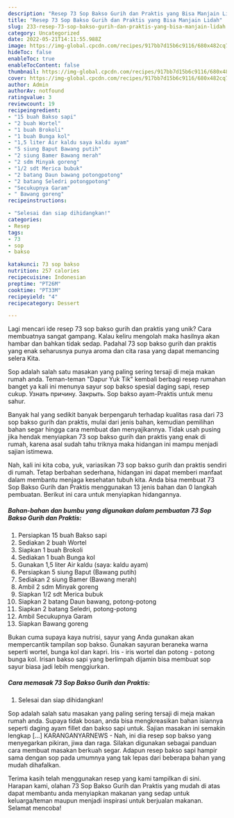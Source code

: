 ```yaml
---
description: "Resep 73 Sop Bakso Gurih dan Praktis yang Bisa Manjain Lidah"
title: "Resep 73 Sop Bakso Gurih dan Praktis yang Bisa Manjain Lidah"
slug: 233-resep-73-sop-bakso-gurih-dan-praktis-yang-bisa-manjain-lidah
category: Uncategorized
date: 2022-05-21T14:11:55.988Z
image: https://img-global.cpcdn.com/recipes/917bb7d15b6c9116/680x482cq70/73-sop-bakso-gurih-dan-praktis-foto-resep-utama.jpg
hideToc: false
enableToc: true
enableTocContent: false
thumbnail: https://img-global.cpcdn.com/recipes/917bb7d15b6c9116/680x482cq70/73-sop-bakso-gurih-dan-praktis-foto-resep-utama.jpg
cover: https://img-global.cpcdn.com/recipes/917bb7d15b6c9116/680x482cq70/73-sop-bakso-gurih-dan-praktis-foto-resep-utama.jpg
author: Admin
authorAv: notfound
ratingvalue: 3
reviewcount: 19
recipeingredient:
- "15 buah Bakso sapi"
- "2 buah Wortel"
- "1 buah Brokoli"
- "1 buah Bunga kol"
- "1,5 liter Air kaldu saya kaldu ayam"
- "5 siung Baput Bawang putih"
- "2 siung Bamer Bawang merah"
- "2 sdm Minyak goreng"
- "1/2 sdt Merica bubuk"
- "2 batang Daun bawang potongpotong"
- "2 batang Seledri potongpotong"
- "Secukupnya Garam"
- " Bawang goreng"
recipeinstructions:

- "Selesai dan siap dihidangkan!"
categories:
- Resep
tags:
- 73
- sop
- bakso

katakunci: 73 sop bakso 
nutrition: 257 calories
recipecuisine: Indonesian
preptime: "PT26M"
cooktime: "PT33M"
recipeyield: "4"
recipecategory: Dessert

---
```





Lagi mencari ide resep 73 sop bakso gurih dan praktis yang unik? Cara membuatnya sangat gampang. Kalau keliru mengolah maka hasilnya akan hambar dan bahkan tidak sedap. Padahal 73 sop bakso gurih dan praktis yang enak seharusnya punya aroma dan cita rasa yang dapat memancing selera Kita.





Sop adalah salah satu masakan yang paling sering tersaji di meja makan rumah anda. Teman-teman &#34;Dapur Yuk Tik&#34; kembali berbagi resep rumahan banget ya kali ini menunya sayur sop bakso spesial daging sapi, resep cukup. Узнать причину. Закрыть. Sop bakso ayam-Praktis untuk menu sahur.

Banyak hal yang sedikit banyak berpengaruh terhadap kualitas rasa dari 73 sop bakso gurih dan praktis, mulai dari jenis bahan, kemudian pemilihan bahan segar hingga cara membuat dan menyajikannya. Tidak usah pusing jika hendak menyiapkan 73 sop bakso gurih dan praktis yang enak di rumah, karena asal sudah tahu triknya maka hidangan ini mampu menjadi sajian istimewa.






Nah, kali ini kita coba, yuk, variasikan 73 sop bakso gurih dan praktis sendiri di rumah. Tetap berbahan sederhana, hidangan ini dapat memberi manfaat dalam membantu menjaga kesehatan tubuh kita. Anda bisa membuat 73 Sop Bakso Gurih dan Praktis menggunakan 13 jenis bahan dan 0 langkah pembuatan. Berikut ini cara untuk menyiapkan hidangannya.

<!--inarticleads1-->

##### Bahan-bahan dan bumbu yang digunakan dalam pembuatan 73 Sop Bakso Gurih dan Praktis:

1. Persiapkan 15 buah Bakso sapi
1. Sediakan 2 buah Wortel
1. Siapkan 1 buah Brokoli
1. Sediakan 1 buah Bunga kol
1. Gunakan 1,5 liter Air kaldu (saya: kaldu ayam)
1. Persiapkan 5 siung Baput (Bawang putih)
1. Sediakan 2 siung Bamer (Bawang merah)
1. Ambil 2 sdm Minyak goreng
1. Siapkan 1/2 sdt Merica bubuk
1. Siapkan 2 batang Daun bawang, potong-potong
1. Siapkan 2 batang Seledri, potong-potong
1. Ambil Secukupnya Garam
1. Siapkan  Bawang goreng


Bukan cuma supaya kaya nutrisi, sayur yang Anda gunakan akan mempercantik tampilan sop bakso. Gunakan sayuran beraneka warna seperti wortel, bunga kol dan kapri. Iris - iris wortel dan potong - potong bunga kol. Irisan bakso sapi yang berlimpah dijamin bisa membuat sop sayur biasa jadi lebih menggiurkan. 

<!--inarticleads2-->

##### Cara memasak 73 Sop Bakso Gurih dan Praktis:


1. Selesai dan siap dihidangkan!

Sop adalah salah satu masakan yang paling sering tersaji di meja makan rumah anda. Supaya tidak bosan, anda bisa mengkreasikan bahan isiannya seperti daging ayam fillet dan bakso sapi untuk. Sajian masakan ini semakin lengkap […] KARANGANYARNEWS - Nah, ini dia resep sop bakso yang menyegarkan pikiran, jiwa dan raga. Silakan digunakan sebagai panduan cara membuat masakan berkuah segar. Adapun resep bakso sapi hampir sama dengan sop pada umumnya yang tak lepas dari beberapa bahan yang mudah dihafalkan. 

Terima kasih telah menggunakan resep yang kami tampilkan di sini. Harapan kami, olahan 73 Sop Bakso Gurih dan Praktis yang mudah di atas dapat membantu anda menyiapkan makanan yang sedap untuk keluarga/teman maupun menjadi inspirasi untuk berjualan makanan. Selamat mencoba!
